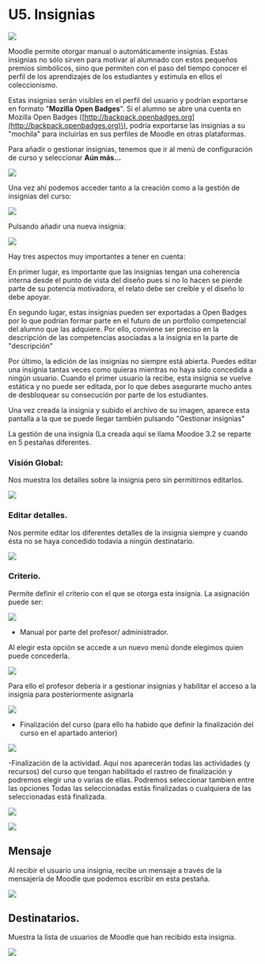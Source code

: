 # U5. Insignias

![](/assets/Selección_358.png)

Moodle permite otorgar manual o automáticamente insignias. Estas insignias no sólo sirven para motivar al alumnado con estos pequeños premios simbólicos, sino que permiten con el paso del tiempo conocer el perfil de los aprendizajes de los estudiantes y estimula en ellos el coleccionismo.

Estas insignias serán visibles en el perfil del usuario y podrían exportarse en formato "**Mozilla Open Badges**". Si el alumno se abre una cuenta en Mozilla Open Badges \([http://backpack.openbadges.org](http://backpack.openbadges.org)\), podría exportarse las insignias a su "mochila" para incluirlas en sus perfiles de Moodle en otras plataformas.

Para añadir o gestionar insignias, tenemos que ir al menú de configuración de curso y seleccionar **Aún más...**

![](/assets/configuraciónCurso.png)

Una vez ahí podemos acceder tanto a la creación como a la gestión de insignias del curso:

![](/assets/Selección_360.png)

Pulsando añadir una nueva insignia:

![](/assets/Selección_361.png)

Hay tres aspectos muy importantes a tener en cuenta:

En primer lugar, es importante que las insignias tengan una coherencia interna desde el punto de vista del diseño pues si no lo hacen se pierde parte de su potencia motivadora, el relato debe ser creíble y el diseño lo debe apoyar.

En segundo lugar, estas insignias pueden ser exportadas a Open Badges por lo que podrían formar parte en el futuro de un portfolio competencial del alumno que las adquiere. Por ello, conviene ser preciso en la descripción de las competencias asociadas a la insignia en la parte de "descripción"

Por último, la edición de las insignias no siempre está abierta. Puedes editar una insignia tantas veces como quieras mientras no haya sido concedida a ningún usuario. Cuando el primer usuario la recibe, esta insignia se vuelve estática y no puede ser editada, por lo que debes asegurarte mucho antes de desbloquear su consecución por parte de los estudiantes.

Una vez creada la insignia y subido el archivo de su imagen, aparece esta pantalla a la que se puede llegar también pulsando "Gestionar insignias"

La gestión de una insignia \(La creada aquí se llama Moodoe 3.2 se reparte en 5 pestañas diferentes.

### **Visión Global:**

Nos muestra los detalles sobre la insignia pero sin permitirnos editarlos.

![](/assets/Selección_362.png)

### **Editar detalles.**

Nos permite editar los diferentes detalles de la insignia siempre y cuando ésta no se haya concedido todavía a ningún destinatario.

![](/assets/Selección_363.png)

### **Criterio**.

Permite definir el criterio con el que se otorga esta insignia. La asignación puede ser:

![](/assets/Selección_364.png)

* Manual por parte del profesor/ administrador.

Al elegir esta opción se accede a un nuevo menú donde elegimos quien puede concederla.

![](/assets/Selección_367.png)

Para ello el profesor debería ir a gestionar insignias y habilitar el acceso a la insignia para posteriormente asignarla

![](/assets/Selección_368.png)

* Finalización del curso \(para ello ha habido que definir la finalización del curso en el apartado anterior\) 

![](/assets/Selección_369.png)

-Finalización de la actividad. Aquí nos aparecerán todas las actividades \(y recursos\) del curso que tengan habilitado el rastreo de finalización y podremos elegir una o varias de ellas. Podremos seleccionar tambien entre las opciones Todas las seleccionadas estás finalizadas o cualquiera de las seleccionadas está finalizada.

![](/assets/Selección_370.png)

![](/assets/Selección_364.png)

## **Mensaje**

Al recibir el usuario una insignia, recibe un mensaje a través de la mensajería de Moodle que podemos escribir en esta pestaña.

![](/assets/Selección_365.png)

## Destinatarios.

Muestra la lista de usuarios de Moodle que han recibido esta insignia.

![](/assets/Selección_366.png)

